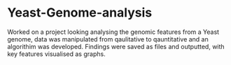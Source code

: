 # Yeast-Genome-analysis

Worked on a project looking analysing the genomic features from a Yeast genome,
data was manipulated from qaulitative to qauntitative and an algorithim was developed.
Findings were saved as files and outputted, with key features visualised as graphs.
